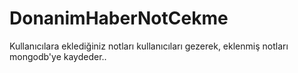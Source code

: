 # DonanimHaberNotCekme
Kullanıcılara eklediğiniz notları  kullanıcıları gezerek, eklenmiş notları mongodb'ye   kaydeder..
